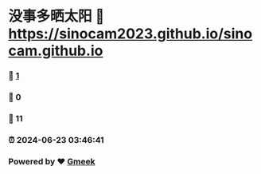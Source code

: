 # 没事多晒太阳 :link: https://sinocam2023.github.io/sinocam.github.io 
### :page_facing_up: [1](https://sinocam2023.github.io/sinocam.github.io/tag.html) 
### :speech_balloon: 0 
### :hibiscus: 11 
### :alarm_clock: 2024-06-23 03:46:41 
### Powered by :heart: [Gmeek](https://github.com/Meekdai/Gmeek)
